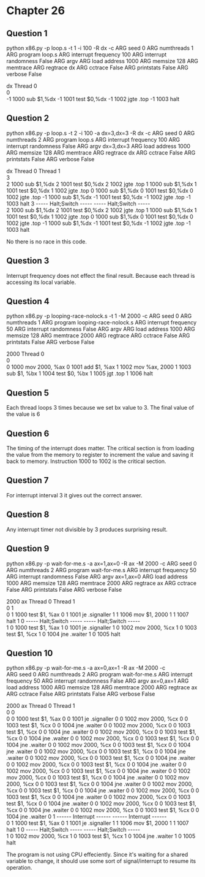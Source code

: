 # Chapter 26

## Question 1

python x86.py -p loop.s -t 1 -i 100 -R dx -c
ARG seed 0
ARG numthreads 1
ARG program loop.s
ARG interrupt frequency 100
ARG interrupt randomness False
ARG argv 
ARG load address 1000
ARG memsize 128
ARG memtrace 
ARG regtrace dx
ARG cctrace False
ARG printstats False
ARG verbose False

   dx          Thread 0         
    0   
   -1   1000 sub  $1,%dx
   -1   1001 test $0,%dx
   -1   1002 jgte .top
   -1   1003 halt

## Question 2

 python x86.py -p loop.s -t 2 -i 100 -a dx=3,dx=3 -R dx -c
ARG seed 0
ARG numthreads 2
ARG program loop.s
ARG interrupt frequency 100
ARG interrupt randomness False
ARG argv dx=3,dx=3
ARG load address 1000
ARG memsize 128
ARG memtrace 
ARG regtrace dx
ARG cctrace False
ARG printstats False
ARG verbose False

   dx          Thread 0                Thread 1         
    3   
    2   1000 sub  $1,%dx
    2   1001 test $0,%dx
    2   1002 jgte .top
    1   1000 sub  $1,%dx
    1   1001 test $0,%dx
    1   1002 jgte .top
    0   1000 sub  $1,%dx
    0   1001 test $0,%dx
    0   1002 jgte .top
   -1   1000 sub  $1,%dx
   -1   1001 test $0,%dx
   -1   1002 jgte .top
   -1   1003 halt
    3   ----- Halt;Switch -----  ----- Halt;Switch -----  
    2                            1000 sub  $1,%dx
    2                            1001 test $0,%dx
    2                            1002 jgte .top
    1                            1000 sub  $1,%dx
    1                            1001 test $0,%dx
    1                            1002 jgte .top
    0                            1000 sub  $1,%dx
    0                            1001 test $0,%dx
    0                            1002 jgte .top
   -1                            1000 sub  $1,%dx
   -1                            1001 test $0,%dx
   -1                            1002 jgte .top
   -1                            1003 halt


No there is no race in this code.

## Question 3

Interrupt frequency does not effect the final result. Because each thread is accessing its local variable.
## Question 4

python x86.py -p looping-race-nolock.s -t 1 -M 2000 -c
ARG seed 0
ARG numthreads 1
ARG program looping-race-nolock.s
ARG interrupt frequency 50
ARG interrupt randomness False
ARG argv 
ARG load address 1000
ARG memsize 128
ARG memtrace 2000
ARG regtrace 
ARG cctrace False
ARG printstats False
ARG verbose False

 2000          Thread 0         
    0   
    0   1000 mov 2000, %ax
    0   1001 add $1, %ax
    1   1002 mov %ax, 2000
    1   1003 sub  $1, %bx
    1   1004 test $0, %bx
    1   1005 jgt .top
    1   1006 halt
## Question 5
Each thread loops 3 times because we set bx value to 3. The final value of the value is 6

## Question 6
The timing of the interrupt does matter. The critical section is from loading the value from the memory to register  to increment the value and saving it back to memory. Instruction 1000 to 1002 is the critical section.
## Question 7
For interrupt interval 3 it gives out the correct answer.

## Question 8

Any interrupt timer not divisible by 3 produces surprising result.

## Question 9

python x86.py -p wait-for-me.s -a ax=1,ax=0 -R ax -M 2000 -c
ARG seed 0
ARG numthreads 2
ARG program wait-for-me.s
ARG interrupt frequency 50
ARG interrupt randomness False
ARG argv ax=1,ax=0
ARG load address 1000
ARG memsize 128
ARG memtrace 2000
ARG regtrace ax
ARG cctrace False
ARG printstats False
ARG verbose False

 2000      ax          Thread 0                Thread 1         
    0       1   
    0       1   1000 test $1, %ax
    0       1   1001 je .signaller
    1       1   1006 mov  $1, 2000
    1       1   1007 halt
    1       0   ----- Halt;Switch -----  ----- Halt;Switch -----  
    1       0                            1000 test $1, %ax
    1       0                            1001 je .signaller
    1       0                            1002 mov  2000, %cx
    1       0                            1003 test $1, %cx
    1       0                            1004 jne .waiter
    1       0                            1005 halt

## Question 10
python x86.py -p wait-for-me.s -a ax=0,ax=1 -R ax -M 2000  -c    
ARG seed 0
ARG numthreads 2
ARG program wait-for-me.s
ARG interrupt frequency 50
ARG interrupt randomness False
ARG argv ax=0,ax=1
ARG load address 1000
ARG memsize 128
ARG memtrace 2000
ARG regtrace ax
ARG cctrace False
ARG printstats False
ARG verbose False

 2000      ax          Thread 0                Thread 1         
    0       0   
    0       0   1000 test $1, %ax
    0       0   1001 je .signaller
    0       0   1002 mov  2000, %cx
    0       0   1003 test $1, %cx
    0       0   1004 jne .waiter
    0       0   1002 mov  2000, %cx
    0       0   1003 test $1, %cx
    0       0   1004 jne .waiter
    0       0   1002 mov  2000, %cx
    0       0   1003 test $1, %cx
    0       0   1004 jne .waiter
    0       0   1002 mov  2000, %cx
    0       0   1003 test $1, %cx
    0       0   1004 jne .waiter
    0       0   1002 mov  2000, %cx
    0       0   1003 test $1, %cx
    0       0   1004 jne .waiter
    0       0   1002 mov  2000, %cx
    0       0   1003 test $1, %cx
    0       0   1004 jne .waiter
    0       0   1002 mov  2000, %cx
    0       0   1003 test $1, %cx
    0       0   1004 jne .waiter
    0       0   1002 mov  2000, %cx
    0       0   1003 test $1, %cx
    0       0   1004 jne .waiter
    0       0   1002 mov  2000, %cx
    0       0   1003 test $1, %cx
    0       0   1004 jne .waiter
    0       0   1002 mov  2000, %cx
    0       0   1003 test $1, %cx
    0       0   1004 jne .waiter
    0       0   1002 mov  2000, %cx
    0       0   1003 test $1, %cx
    0       0   1004 jne .waiter
    0       0   1002 mov  2000, %cx
    0       0   1003 test $1, %cx
    0       0   1004 jne .waiter
    0       0   1002 mov  2000, %cx
    0       0   1003 test $1, %cx
    0       0   1004 jne .waiter
    0       0   1002 mov  2000, %cx
    0       0   1003 test $1, %cx
    0       0   1004 jne .waiter
    0       0   1002 mov  2000, %cx
    0       0   1003 test $1, %cx
    0       0   1004 jne .waiter
    0       0   1002 mov  2000, %cx
    0       0   1003 test $1, %cx
    0       0   1004 jne .waiter
    0       1   ------ Interrupt ------  ------ Interrupt ------  
    0       1                            1000 test $1, %ax
    0       1                            1001 je .signaller
    1       1                            1006 mov  $1, 2000
    1       1                            1007 halt
    1       0   ----- Halt;Switch -----  ----- Halt;Switch -----  
    1       0   1002 mov  2000, %cx
    1       0   1003 test $1, %cx
    1       0   1004 jne .waiter
    1       0   1005 halt

    
The program is not using CPU effeciently. Since it's waiting for a shared variable to change, it should use some sort of signal/interrupt to resume its operation.